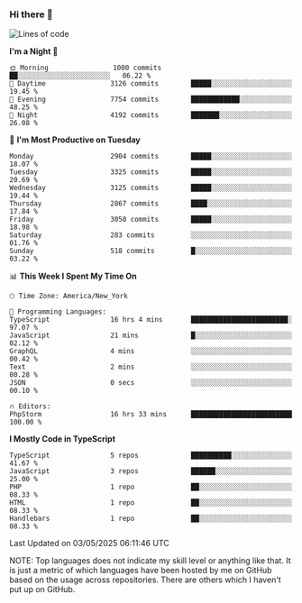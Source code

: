 ### Hi there 👋

<!--
**LynxJinxxy/LynxJinxxy** is a ✨ _special_ ✨ repository because its `README.md` (this file) appears on your GitHub profile.

Here are some ideas to get you started:

- 🔭 I’m currently working on ...
- 🌱 I’m currently learning ...
- 👯 I’m looking to collaborate on ...
- 🤔 I’m looking for help with ...
- 💬 Ask me about ...
- 📫 How to reach me: ...
- 😄 Pronouns: ...
- ⚡ Fun fact: ...
-->

<!--START_SECTION:waka-->
![Lines of code](https://img.shields.io/badge/From%20Hello%20World%20I%27ve%20Written-24.7%20million%20lines%20of%20code-blue)

**I'm a Night 🦉** 

```text
🌞 Morning                1000 commits        ██░░░░░░░░░░░░░░░░░░░░░░░   06.22 % 
🌆 Daytime                3126 commits        █████░░░░░░░░░░░░░░░░░░░░   19.45 % 
🌃 Evening                7754 commits        ████████████░░░░░░░░░░░░░   48.25 % 
🌙 Night                  4192 commits        ███████░░░░░░░░░░░░░░░░░░   26.08 % 
```
📅 **I'm Most Productive on Tuesday** 

```text
Monday                   2904 commits        █████░░░░░░░░░░░░░░░░░░░░   18.07 % 
Tuesday                  3325 commits        █████░░░░░░░░░░░░░░░░░░░░   20.69 % 
Wednesday                3125 commits        █████░░░░░░░░░░░░░░░░░░░░   19.44 % 
Thursday                 2867 commits        ████░░░░░░░░░░░░░░░░░░░░░   17.84 % 
Friday                   3050 commits        █████░░░░░░░░░░░░░░░░░░░░   18.98 % 
Saturday                 283 commits         ░░░░░░░░░░░░░░░░░░░░░░░░░   01.76 % 
Sunday                   518 commits         █░░░░░░░░░░░░░░░░░░░░░░░░   03.22 % 
```


📊 **This Week I Spent My Time On** 

```text
🕑︎ Time Zone: America/New_York

💬 Programming Languages: 
TypeScript               16 hrs 4 mins       ████████████████████████░   97.07 % 
JavaScript               21 mins             █░░░░░░░░░░░░░░░░░░░░░░░░   02.12 % 
GraphQL                  4 mins              ░░░░░░░░░░░░░░░░░░░░░░░░░   00.42 % 
Text                     2 mins              ░░░░░░░░░░░░░░░░░░░░░░░░░   00.28 % 
JSON                     0 secs              ░░░░░░░░░░░░░░░░░░░░░░░░░   00.10 % 

🔥 Editors: 
PhpStorm                 16 hrs 33 mins      █████████████████████████   100.00 % 
```

**I Mostly Code in TypeScript** 

```text
TypeScript               5 repos             ██████████░░░░░░░░░░░░░░░   41.67 % 
JavaScript               3 repos             ██████░░░░░░░░░░░░░░░░░░░   25.00 % 
PHP                      1 repo              ██░░░░░░░░░░░░░░░░░░░░░░░   08.33 % 
HTML                     1 repo              ██░░░░░░░░░░░░░░░░░░░░░░░   08.33 % 
Handlebars               1 repo              ██░░░░░░░░░░░░░░░░░░░░░░░   08.33 % 
```




 Last Updated on 03/05/2025 06:11:46 UTC
<!--END_SECTION:waka-->
NOTE: Top languages does not indicate my skill level or anything like that. It is just a metric of which languages have been hosted by me on GitHub based on the usage across repositories. There are others which I haven't put up on GitHub.
